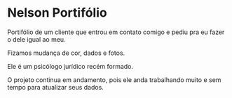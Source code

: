 # Nelson Portifólio

Portifólio de um cliente que entrou em contato comigo e pediu pra eu fazer o dele igual ao meu.

Fizamos mudança de cor, dados e fotos.

Ele é um psicólogo jurídico recém formado.

O projeto continua em andamento, pois ele anda trabalhando muito e sem tempo para atualizar seus dados.
